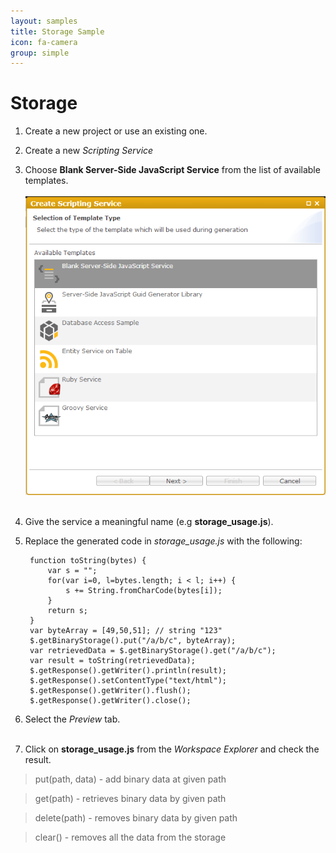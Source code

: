 ```yaml
---
layout: samples
title: Storage Sample
icon: fa-camera
group: simple
---
```


Storage
===

1. Create a new project or use an existing one.
2. Create a new *Scripting Service*
3. Choose **Blank Server-Side JavaScript Service** from the list of available templates.
<br></br>
![Mail Service 2](images/mail_service/mail_service_2.png)
<br></br>
4. Give the service a meaningful name (e.g **storage_usage.js**).
5. Replace the generated code in *storage_usage.js* with the following:

		function toString(bytes) {
		    var s = "";
		    for(var i=0, l=bytes.length; i < l; i++) {
		        s += String.fromCharCode(bytes[i]);
		    }
		    return s;
		}
		var byteArray = [49,50,51]; // string "123"
		$.getBinaryStorage().put("/a/b/c", byteArray);
		var retrievedData = $.getBinaryStorage().get("/a/b/c");
		var result = toString(retrievedData);
		$.getResponse().getWriter().println(result);
		$.getResponse().setContentType("text/html");
		$.getResponse().getWriter().flush();
		$.getResponse().getWriter().close();
		
6. Select the *Preview* tab.
<br></br>
7. Click on **storage_usage.js** from the *Workspace Explorer* and check the result.

> put(path, data) - add binary data at given path

> get(path) - retrieves binary data by given path

> delete(path) - removes binary data by given path

> clear() - removes all the data from the storage
